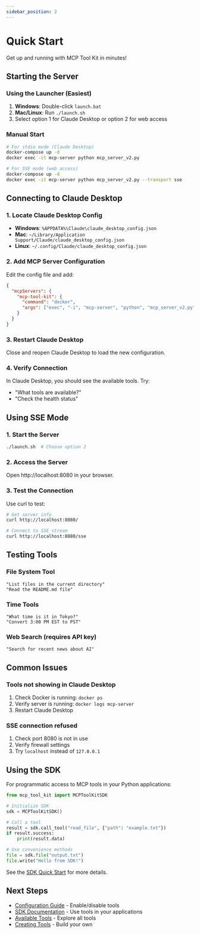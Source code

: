 ```yaml
---
sidebar_position: 2
---
```


# Quick Start

Get up and running with MCP Tool Kit in minutes!

## Starting the Server

### Using the Launcher (Easiest)

1. **Windows**: Double-click `launch.bat`
2. **Mac/Linux**: Run `./launch.sh`
3. Select option 1 for Claude Desktop or option 2 for web access

### Manual Start

```bash
# For stdio mode (Claude Desktop)
docker-compose up -d
docker exec -it mcp-server python mcp_server_v2.py

# For SSE mode (web access)
docker-compose up -d
docker exec -it mcp-server python mcp_server_v2.py --transport sse
```

## Connecting to Claude Desktop

### 1. Locate Claude Desktop Config

- **Windows**: `%APPDATA%\Claude\claude_desktop_config.json`
- **Mac**: `~/Library/Application Support/Claude/claude_desktop_config.json`
- **Linux**: `~/.config/Claude/claude_desktop_config.json`

### 2. Add MCP Server Configuration

Edit the config file and add:

```json
{
  "mcpServers": {
    "mcp-tool-kit": {
      "command": "docker",
      "args": ["exec", "-i", "mcp-server", "python", "mcp_server_v2.py"]
    }
  }
}
```

### 3. Restart Claude Desktop

Close and reopen Claude Desktop to load the new configuration.

### 4. Verify Connection

In Claude Desktop, you should see the available tools. Try:
- "What tools are available?"
- "Check the health status"

## Using SSE Mode

### 1. Start the Server

```bash
./launch.sh  # Choose option 2
```

### 2. Access the Server

Open http://localhost:8080 in your browser.

### 3. Test the Connection

Use curl to test:
```bash
# Get server info
curl http://localhost:8080/

# Connect to SSE stream
curl http://localhost:8080/sse
```

## Testing Tools

### File System Tool
```
"List files in the current directory"
"Read the README.md file"
```

### Time Tools
```
"What time is it in Tokyo?"
"Convert 3:00 PM EST to PST"
```

### Web Search (requires API key)
```
"Search for recent news about AI"
```

## Common Issues

### Tools not showing in Claude Desktop
1. Check Docker is running: `docker ps`
2. Verify server is running: `docker logs mcp-server`
3. Restart Claude Desktop

### SSE connection refused
1. Check port 8080 is not in use
2. Verify firewall settings
3. Try `localhost` instead of `127.0.0.1`

## Using the SDK

For programmatic access to MCP tools in your Python applications:

```python
from mcp_tool_kit import MCPToolKitSDK

# Initialize SDK
sdk = MCPToolKitSDK()

# Call a tool
result = sdk.call_tool("read_file", {"path": "example.txt"})
if result.success:
    print(result.data)

# Use convenience methods
file = sdk.file("output.txt")
file.write("Hello from SDK!")
```

See the [SDK Quick Start](../sdk/quick-start) for more details.

## Next Steps

- [Configuration Guide](configuration) - Enable/disable tools
- [SDK Documentation](../sdk/overview) - Use tools in your applications
- [Available Tools](../tools/overview) - Explore all tools
- [Creating Tools](../development/creating-tools) - Build your own